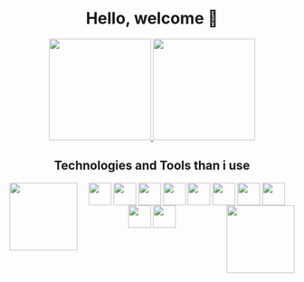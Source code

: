 <h1 align="center">Hello, welcome 👋</h1>

<div align="center">
  <a href="https://github.com/eriksgda/github-readme-stats">
    <img height=180em src="https://github-readme-stats.vercel.app/api?username=eriksgda&include_all_commits=true&show_icons=true&theme=catppuccin_mocha" />
    <img height=180em src="https://github-readme-stats.vercel.app/api/top-langs/?username=eriksgda&layout=compact&theme=catppuccin_mocha" />
  </a>
</div>

<h2 align="center">Technologies and Tools than i use</h2>

<div align="center" style="display: inline-block">
  <img align="left" height=120em width=120em src="https://github.com/eriksgda/eriksgda/assets/160149641/bb2e6793-7644-4d5e-a9c5-6e028ce067b6"/>
  <img align="center" height=40em src="https://cdn.jsdelivr.net/gh/devicons/devicon@latest/icons/javascript/javascript-original.svg" />
  <img align="center" height=40em src="https://cdn.jsdelivr.net/gh/devicons/devicon@latest/icons/typescript/typescript-original.svg" />
  <img align="center"height=40em src="https://cdn.jsdelivr.net/gh/devicons/devicon@latest/icons/react/react-original.svg" />
  <img align="center" height=40em src="https://cdn.jsdelivr.net/gh/devicons/devicon@latest/icons/html5/html5-original.svg" />
  <img align="center" height=40em src="https://cdn.jsdelivr.net/gh/devicons/devicon@latest/icons/css3/css3-original.svg" />
  <img align="center" height=40em src="https://cdn.jsdelivr.net/gh/devicons/devicon@latest/icons/java/java-original.svg" />
  <img align="center" height=40em src="https://cdn.jsdelivr.net/gh/devicons/devicon@latest/icons/python/python-original.svg" />
  <img align="center" height=40em src="https://cdn.jsdelivr.net/gh/devicons/devicon@latest/icons/git/git-original.svg" />
  <img align="center" height=40em src="https://cdn.jsdelivr.net/gh/devicons/devicon@latest/icons/github/github-original.svg" />
  <img align="center" height=40em src="https://cdn.jsdelivr.net/gh/devicons/devicon@latest/icons/vscode/vscode-original.svg" />
  <img align="right" height=120em width=120em src="https://github.com/eriksgda/eriksgda/assets/160149641/bb2e6793-7644-4d5e-a9c5-6e028ce067b6"/>
</div>

## 


          

